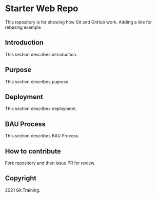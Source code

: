 # Starter Web Repo

This repository is for showing how Git and GitHub work.
Adding a line for rebasing example

## Introduction

This section describes introduction. 

## Purpose

This section describes puprose.

## Deployment

This section describes deployment.

## BAU Process

This section describes BAU Process.

## How to contribute

Fork repository and then issue PR for review.

## Copyright

2021 Git.Training.
